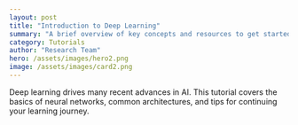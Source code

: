 ```yaml
---
layout: post
title: "Introduction to Deep Learning"
summary: "A brief overview of key concepts and resources to get started with deep learning."
category: Tutorials
author: "Research Team"
hero: /assets/images/hero2.png
image: /assets/images/card2.png
---
```


Deep learning drives many recent advances in AI. This tutorial covers the basics of neural networks, common architectures, and tips for continuing your learning journey.

